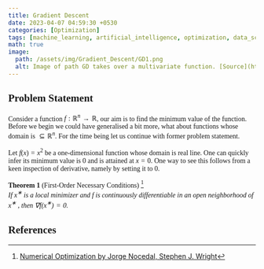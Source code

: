 ```yaml
---
title: Gradient Descent 
date: 2023-04-07 04:59:30 +0530
categories: [Optimization]
tags: [machine_learning, artificial_intelligence, optimization, data_science]     # TAG names should always be lowercase
math: true
image:
  path: /assets/img/Gradient_Descent/GD1.png
  alt: Image of path GD takes over a multivariate function. [Source](https://easyai.tech/en/ai-definition/gradient-descent/)
---
```


<div class="custom" markdown="1" style="font-family: CMS"> 

## Problem Statement 

Consider a function $f: \mathbb{R}^n \rightarrow \mathbb{R}$, our aim is to find the minimum value of the function. Before we begin we could have generalised a bit more, what about functions whose domain is $\subseteq \mathbb{R}^n$. For the time being let us continue with former problem statement.

Let $f(x) = x^2$ be a one-dimensional function whose domain is real line. One can quickly infer its minimum value is 0 and is attained at $x = 0$. One way to see this follows from a keen inspection of derivative, namely by setting it to 0.

**Theorem 1** (First-Order Necessary Conditions) [^1] <br />
*If $x^∗$ is a local minimizer and $f$ is continuously differentiable in an open neighborhood of $x^∗$ , then $\nabla f(x^∗) = 0$.*

## References

[^1]: [Numerical Optimization by Jorge Nocedal, Stephen J. Wright](https://link.springer.com/book/10.1007/978-0-387-40065-5)

</div>
